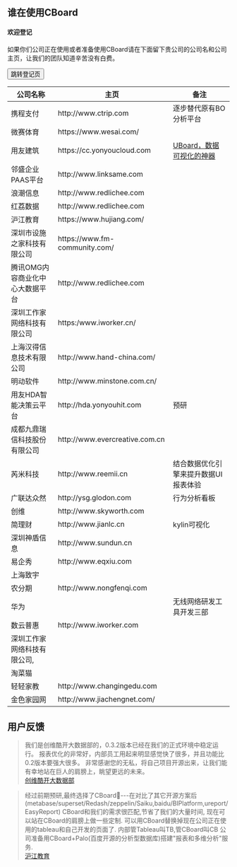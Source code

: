 ## 谁在使用CBoard
<div class="bs-callout bs-callout-info" id="callout-focus-demo">
    <h4>欢迎登记</h4>
    <p>如果你们公司正在使用或者准备使用CBoard请在下面留下贵公司的公司名和公司主页，让我们的团队知道辛苦没有白费。</p>
    <a href="https://github.com/yzhang921/CBoard/issues/122"><button type="button" class="btn btn-primary btn-sm"><i class="fa fa-mail-forward"></i> 跳转登记页</button></a>
</div>

<table class="table">
    <thead>
    <tr>
        <th>公司名称</th>
        <th>主页</th>
        <th>备注</th>
    </tr>
    </thead>
    <tbody>
    <tr class="success">
        <td>携程支付</td>
        <td>http://www.ctrip.com</td>
        <td>逐步替代原有BO分析平台</td>
    </tr>
    <tr>
        <td>微赛体育</td>
        <td>https://www.wesai.com/</td>
        <td></td>
    </tr>
    <tr class="success">
        <td>用友建筑</td>
        <td>https://cc.yonyoucloud.com</td>
        <td>
            <a href="https://www.jianshu.com/p/f16114e93638?utm_campaign=haruki&utm_content=note&utm_medium=reader_share&utm_source=weixin&from=timeline&isappinstalled=0">UBoard，数据可视化的神器</a>
        </td>
    </tr>
    <tr>
        <td>邻盛企业PAAS平台</td>
        <td>http://www.linksame.com</td>
        <td></td>
    </tr>
    <tr class="success">
        <td>浪潮信息</td>
        <td>http://www.redlichee.com</td>
        <td></td>
    </tr>
    <tr>
        <td>红荔数据</td>
        <td>http://www.redlichee.com</td>
        <td></td>
    </tr>
    <tr class="success">
        <td>沪江教育</td>
        <td>https://www.hujiang.com/</td>
        <td></td>
    </tr>
    <tr>
        <td>深圳市设施之家科技有限公司</td>
        <td>https://www.fm-community.com/</td>
        <td></td>
    </tr>
    <tr class="success">
        <td>腾讯OMG内容商业化中心大数据平台</td>
        <td>http://www.redlichee.com</td>
        <td></td>
    </tr>
    <tr>
        <td>深圳工作家网络科技有限公司</td>
        <td>https:/www.iworker.cn/</td>
        <td></td>
    </tr>
    <tr class="success">
        <td>上海汉得信息技术有限公司</td>
        <td>http://www.hand-china.com/</td>
        <td></td>
    </tr>
    <tr>
        <td>明动软件</td>
        <td>http://www.minstone.com.cn/</td>
        <td></td>
    </tr>
    <tr>
        <td>用友HDA智能决策云平台</td>
        <td>http://hda.yonyouhit.com</td>
        <td>预研</td>
    </tr>
    <tr>
        <td>成都九鼎瑞信科技股份有限公司</td>
        <td>http://www.evercreative.com.cn</td>
        <td></td>
    </tr>
    <tr>
        <td>芮米科技</td>
        <td>http://www.reemii.cn</td>
        <td>结合数据优化引擎来提升数据UI报表体验</td>
    </tr>
    <tr>
        <td>广联达众然</td>
        <td>http://ysg.glodon.com</td>
        <td>行为分析看板</td>
    </tr>
    <tr class="success">
        <td>创维</td>
        <td>http://www.skyworth.com</td>
        <td></td>
    </tr>
    <tr>
        <td>简理财</td>
        <td>http://www.jianlc.cn</td>
        <td>kylin可视化</td>
    </tr>
    <tr>
        <td>深圳神盾信息</td>
        <td>http://www.sundun.cn</td>
        <td></td>
    </tr>
    <tr>
        <td>易企秀</td>
        <td>http://www.eqxiu.com</td>
        <td></td>
    </tr>
    <tr class="success">
        <td>上海致宇</td>
        <td></td>
        <td></td>
    </tr>
    <tr>
        <td>农分期</td>
        <td>http://www.nongfenqi.com</td>
        <td></td>
    </tr>
    <tr class="success">
        <td>华为</td>
        <td></td>
        <td>无线网络研发工具开发三部</td>
    </tr>
    <tr>
        <td>数云普惠</td>
        <td>http://www.iworker.com</td>
        <td></td>
    </tr>
    <tr>
        <td>深圳工作家网络科技有限公司,</td>
        <td></td>
        <td></td>
    </tr>
    <tr>
        <td>淘菜猫</td>
        <td></td>
        <td></td>
    </tr>
    <tr class="success">
        <td>轻轻家教</td>
        <td>http://www.changingedu.com</td>
        <td></td>
    </tr>
    <tr>
        <td>金色家园网</td>
        <td>http://www.jiachengnet.com/</td>
        <td></td>
    </tr>
    </tbody>
</table>

## 用户反馈
<blockquote>
我们是创维酷开大数据部的，0.3.2版本已经在我们的正式环境中稳定运行。
报表优化的非常好，内部员工用起来明显感觉快了很多，并且功能比0.2版本要强大很多。
非常感谢您的无私，将自己项目开源出来，让我们能有幸地站在巨人的肩膀上，眺望更远的未来。
  <footer><a href="https://github.com/yzhang921/CBoard/issues/122#issuecomment-309935668">创维酷开大数据部</a></footer>
</blockquote>


<blockquote>
经过前期预研,最终选择了CBoard🥇---在对比了其它开源方案后(metabase/superset/Redash/zeppelin/Saiku,baidu/BIPlatform,ureport/EasyReport)
CBoard和我们的需求很匹配,节省了我们的大量时间, 现在可以站在CBoard的肩膀上做一些定制.
可以用CBoard替换掉现在公司正在使用的tableau和自己开发的页面了. 内部管Tableau叫TB,管CBoard叫CB
公司准备用CBoard+Palo(百度开源的分析型数据库)搭建"报表和多维分析"服务.
<footer><a href="https://github.com/yzhang921/CBoard/issues/122#issuecomment-343087697">沪江教育</a></footer>
</blockquote>


